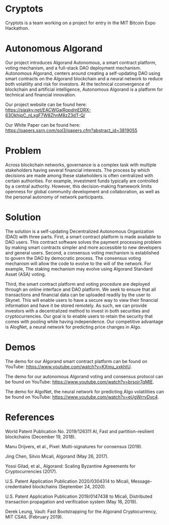 # Cryptots
Cryptots is a team working on a project for entry in the MIT Bitcoin Expo Hackathon.

# Autonomous Algorand
Our project introduces Algorand Autonomous, a smart contract platform, voting mechanism, and a full-stack DAO deployment mechanism. Autonomous Algorand, centers around creating a self-updating DAO using smart contracts on the Algorand blockchain and a neural network to reduce both volatility and risk for investors. At the technical cconvergence of blockchain and artificial intelligence, Autonomous Algorand is a platform for technical and financial innovation. 

Our project website can be found here: https://siasky.net/EACWGajRopdmEDRX-63OkhipC_nLxgF7W8ZhnM8zZ3dT-Q/

Our White Paper can be found here: https://papers.ssrn.com/sol3/papers.cfm?abstract_id=3819055

# Problem
Across blockchain networks, governance is a complex task with multiple stakeholders having several financial interests. The process by which decisions are made among these stakeholders is often centralized with certain authorities. For example, investment funds typically are controlled by a central authority. However, this decision-making framework limits openness for global community development and collaboration, as well as the personal autonomy of network participants.

# Solution
The solution is a self-updating Decentralized Autonomous Organization (DAO) with three parts.  First, a smart contract platform is made available to DAO users. This contract software solves the payment processing problem by making smart contracts simpler and more accessible to new developers and general users. Second, a consensus voting mechanism is established to govern the DAO by democratic process. The consensus voting mechanism will allow the code to evolve to the will of the network. For example, The staking mechanism may evolve using Algorand Standard Asset (ASA) voting. 

Third, the smart contract platform and voting procedure are deployed through an online interface and DAO platform. We seek to ensure that all transactions and financial data can be uploaded readily by the user to Skynet. This will enable users to have a secure way to view their financial information and have it be stored remotely. As such, we can provide investors with a decentralized method to invest in both securities and cryptocurrencies. Our goal is to enable users to retain the security that comes with pooling while having independence. Our competitive advantage is AlogNet, a neural network for predicting price changes in Algo. 

# Demos

The demo for our Algorand smart contract platform can be found on YouTube: https://www.youtube.com/watch?v=KXmu_xxkhtU. 

The demo for our autonomous Algorand voting and consensus protocol can be found on YouTube: https://www.youtube.com/watch?v=brsojr7qMlE. 

The demo for AlgoNet, the neural network for predicting Algo volatilities can be found on YouTube: https://www.youtube.com/watch?v=eUgWrrvDvc4.

# References
World Patent Publication No. 2019/126311 AI, Fast and partition-resilient blockchains (December 19, 2018).

Manu Drijvers, et al., Pixel: Multi-signatures for consensus (2019).

Jing Chen, Silvio Micali, Algorand (May 26, 2017).

Yossi Gilad, et al., Algorand: Scaling Byzantine Agreements for Cryptocurrencies (2017).

U.S. Patent Application Publication 2020/0304314 to Micali, Message-credentialed blockchains (September 24, 2020).

U.S. Patent Application Publication 2019/0147438 to Micali, Distributed transaction propagation and verification system (May 16, 2019).

Derek Leung, Vault: Fast Bootstrapping for the Algorand Cryptocurrency, MIT CSAIL (February 2019).



